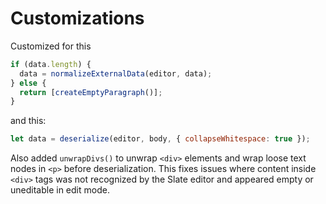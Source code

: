# Customizations

Customized for this

```js
if (data.length) {
  data = normalizeExternalData(editor, data);
} else {
  return [createEmptyParagraph()];
}
```

and this:

```js
let data = deserialize(editor, body, { collapseWhitespace: true });
```

Also added `unwrapDivs()` to unwrap `<div>` elements and wrap loose text nodes in `<p>` before deserialization. This fixes issues where content inside `<div>` tags was not recognized by the Slate editor and appeared empty or uneditable in edit mode.
